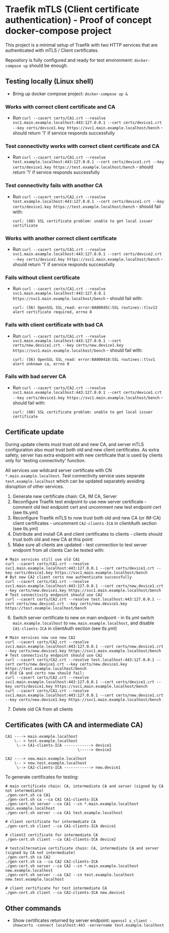 # Traefik mTLS (Client certificate authentication) - Proof of concept docker-compose project

This project is a minimal setup of Traefik with two HTTP services that are authenticated with mTLS / Client certificates.

Repository is fully configured and ready for test environment: `docker-compose up` should be enough.

## Testing locally (Linux shell)

- Bring up docker compose project: `docker-compose up &`

### Works with correct client certificate and CA
- Run `curl --cacert certs/CA1.crt --resolve svc1.main.example.localhost:443:127.0.0.1 --cert certs/device1.crt --key certs/device1.key https://svc1.main.example.localhost/bench` - should return '1' if service responds successfully

### Test connectivity works with correct client certificate and CA
- Run `curl --cacert certs/CA1.crt --resolve test.example.localhost:443:127.0.0.1 --cert certs/device1.crt --key certs/device1.key https://test.example.localhost/bench` - should return '1' if service responds successfully

### Test connectivity fails with another CA
- Run `curl --cacert certs/CA2.crt --resolve test.example.localhost:443:127.0.0.1 --cert certs/device1.crt --key certs/device1.key https://test.example.localhost/bench` - should fail with:
  ```
  curl: (60) SSL certificate problem: unable to get local issuer certificate
  ```

### Works with another correct client certificate
- Run `curl --cacert certs/CA1.crt --resolve svc1.main.example.localhost:443:127.0.0.1 --cert certs/device2.crt --key certs/device2.key https://svc1.main.example.localhost/bench` - should return '1' if service responds successfully

### Fails without client certificate
- Run `curl --cacert certs/CA1.crt --resolve svc1.main.example.localhost:443:127.0.0.1 https://svc1.main.example.localhost/bench` - should fail with:
  ```
  curl: (56) OpenSSL SSL_read: error:0A00045C:SSL routines::tlsv13 alert certificate required, errno 0
  ```

### Fails with client certificate with bad CA
- Run `curl --cacert certs/CA1.crt --resolve svc1.main.example.localhost:443:127.0.0.1 --cert certs/new.device1.crt --key certs/new.device1.key https://svc1.main.example.localhost/bench` - should fail with:
  ```
  curl: (56) OpenSSL SSL_read: error:0A000418:SSL routines::tlsv1 alert unknown ca, errno 0
  ```

### Fails with bad server CA
- Run `curl --cacert certs/CA2.crt --resolve svc1.main.example.localhost:443:127.0.0.1 --cert certs/device1.crt --key certs/device1.key https://svc1.main.example.localhost/bench` - should fail with:
  ```
  curl: (60) SSL certificate problem: unable to get local issuer certificate
  ```

## Certificate update

During update clients must trust old and new CA, and server mTLS configuration also must trust both old and new client certificates.
As extra safety, server has extra endpoint with new certificate that is used by clients only for 'testing connectivity' function.

All services use wildcard server certificate with CN `*.main.example.localhost`. 
Test connectivity service uses separate `test.example.localhost` which can be updated separately avoiding disruption of other services.

1) Generate new certificate chain: CA, IM CA, Server
2) Reconfigure Traefik test endpoint to use new server certificate - comment old test endpoint cert and uncomment new test endpoint cert (see tls.yml)
3) Reconfigure Traefik mTLS to now trust both old and new CA (or IM-CA) client certificates - uncomment `CA2-clients-ICA` in clientAuth section (see tls.yml)
4) Distribute and install CA and client certificates to clients - clients should trust both old and new CA at this point
5) Make sure all clients are updated - test connection to test server endpoint from all clients
  Can be tested with:
  ```
  # Main services still use old CA1
  curl --cacert certs/CA1.crt --resolve svc1.main.example.localhost:443:127.0.0.1 --cert certs/device1.crt --key certs/device1.key https://svc1.main.example.localhost/bench
  # But new CA2 client certs now authenticate successfully
  curl --cacert certs/CA1.crt --resolve svc1.main.example.localhost:443:127.0.0.1 --cert certs/new.device1.crt --key certs/new.device1.key https://svc1.main.example.localhost/bench
  # Test connectivity endpoint should use CA2
  curl --cacert certs/CA2.crt --resolve test.localhost:443:127.0.0.1 --cert certs/new.device1.crt --key certs/new.device1.key https://test.example.localhost/bench
  ```
6) Switch server certificate to new on main endpoint - in tls.yml switch `main.example.localhost` to `new.main.example.localhost`, and disable `CA1-clients-ICA` in clientAuth section (see tls.yml)
  ```
  # Main services now use new CA2
  curl --cacert certs/CA2.crt --resolve svc1.main.example.localhost:443:127.0.0.1 --cert certs/new.device1.crt --key certs/new.device1.key https://svc1.main.example.localhost/bench
  # Test connectivity endpoint should use CA2
  curl --cacert certs/CA2.crt --resolve test.localhost:443:127.0.0.1 --cert certs/new.device1.crt --key certs/new.device1.key https://test.example.localhost/bench
  # Old CA and certs now should fail:
  curl --cacert certs/CA2.crt --resolve svc1.main.example.localhost:443:127.0.0.1 --cert certs/device1.crt --key certs/device1.key https://svc1.main.example.localhost/bench
  curl --cacert certs/CA1.crt --resolve svc1.main.example.localhost:443:127.0.0.1 --cert certs/new.device1.crt --key certs/new.device1.key https://svc1.main.example.localhost/bench
  ```
7) Delete old CA from all clients

## Certificates (with CA and intermediate CA)
```
CA1 ----> main.example.localhost
    \-- > test.example.localhost
     \--> CA1-clients-ICA ------------> device1
                                \-----> device2

CA2 ----> new.main.example.localhost
    \-- > new.test.example.localhost
     \--> CA2-clients-ICA ------------> new.device1
```

To generate certificates for testing:
```
# main certificate chain: CA, intermediate CA and server (signed by CA not intermediate)
./gen-cert.sh ca CA1
./gen-cert.sh ca --ca CA1 CA1-clients-ICA
./gen-cert.sh server --ca CA1 --cn *.main.example.localhost main.example.localhost
./gen-cert.sh server --ca CA1 test.example.localhost

# client certificate for intermediate CA
./gen-cert.sh client --ca CA1-clients-ICA device1

# client2 certificate for intermediate CA
./gen-cert.sh client --ca CA1-clients-ICA device2

# test/alternative certificate chain: CA, intermediate CA and server (signed by CA not intermediate)
./gen-cert.sh ca CA2
./gen-cert.sh ca --ca CA2 CA2-clients-ICA
./gen-cert.sh server --ca CA2 --cn *.main.example.localhost new.example.localhost
./gen-cert.sh server --ca CA2 --cn test.example.localhost new.test.example.localhost

# client certificate for test intermediate CA
./gen-cert.sh client --ca CA2-clients-ICA new.device1
```

## Other commands

- Show certificates returned by server endpoint: `openssl s_client -showcerts -connect localhost:443 -servername test.example.localhost`
